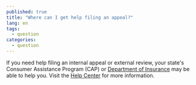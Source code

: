 ```yaml
---
published: true
title: "Where can I get help filing an appeal?"
lang: en
tags: 
  - question
categories: 
  - question
---
```


If you need help filing an internal appeal or external review, your state's Consumer Assistance Program (CAP) or [Department of Insurance](http://www.naic.org/state_web_map.htm) may be able to help you. Visit the [Help Center](/help-center) for more information.
